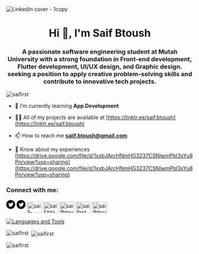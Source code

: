 ![LinkedIn cover - 1copy](https://github.com/saifirst/saifirst/assets/124555800/08b889d4-8b09-4c07-867a-92090c618d5b)
<h1 align="center">Hi 👋, I'm Saif Btoush</h1>
<h3 align="center">A passionate software engineering student at Mutah University with a strong foundation in Front-end development, Flutter development, UI/UX design, and Graphic design. seeking a position to apply creative problem-solving skills and contribute to innovative tech projects.</h3>

<p align="left"> <img src="https://komarev.com/ghpvc/?username=saifirst&label=Profile%20views&color=0e75b6&style=flat" alt="saifirst" /> </p>

- 🌱 I’m currently learning **App Development**

- 👨‍💻 All of my projects are available at [https://linktr.ee/saif.btoush](https://linktr.ee/saif.btoush)

- 📫 How to reach me **saiif.btoush@gmail.com**

- 📄 Know about my experiences [https://drive.google.com/file/d/1xxbJArcHNmHG3237CSNlwmPbl3sYu8Pn/view?usp=sharing](https://drive.google.com/file/d/1xxbJArcHNmHG3237CSNlwmPbl3sYu8Pn/view?usp=sharing)

<h3 align="left">Connect with me:</h3>
<p align="left">
  <svg xmlns="http://www.w3.org/2000/svg" width="24" height="24" viewBox="0 0 24 24"><path d="M12 0c-6.627 0-12 5.373-12 12s5.373 12 12 12 12-5.373 12-12-5.373-12-12-12zm6.066 9.645c.183 4.04-2.83 8.544-8.164 8.544-1.622 0-3.131-.476-4.402-1.291 1.524.18 3.045-.244 4.252-1.189-1.256-.023-2.317-.854-2.684-1.995.451.086.895.061 1.298-.049-1.381-.278-2.335-1.522-2.304-2.853.388.215.83.344 1.301.359-1.279-.855-1.641-2.544-.889-3.835 1.416 1.738 3.533 2.881 5.92 3.001-.419-1.796.944-3.527 2.799-3.527.825 0 1.572.349 2.096.907.654-.128 1.27-.368 1.824-.697-.215.671-.67 1.233-1.263 1.589.581-.07 1.135-.224 1.649-.453-.384.578-.87 1.084-1.433 1.489z"/></svg>
<a href="https://twitter.com/saifbtoush03" target="blank"><svg xmlns="http://www.w3.org/2000/svg" width="24" height="24" viewBox="0 0 24 24"><path d="M12 0c-6.627 0-12 5.373-12 12s5.373 12 12 12 12-5.373 12-12-5.373-12-12-12zm6.066 9.645c.183 4.04-2.83 8.544-8.164 8.544-1.622 0-3.131-.476-4.402-1.291 1.524.18 3.045-.244 4.252-1.189-1.256-.023-2.317-.854-2.684-1.995.451.086.895.061 1.298-.049-1.381-.278-2.335-1.522-2.304-2.853.388.215.83.344 1.301.359-1.279-.855-1.641-2.544-.889-3.835 1.416 1.738 3.533 2.881 5.92 3.001-.419-1.796.944-3.527 2.799-3.527.825 0 1.572.349 2.096.907.654-.128 1.27-.368 1.824-.697-.215.671-.67 1.233-1.263 1.589.581-.07 1.135-.224 1.649-.453-.384.578-.87 1.084-1.433 1.489z"/></svg></a>
<a href="https://linkedin.com/in/saif-btoush" target="blank"><img align="center" src="https://raw.githubusercontent.com/rahuldkjain/github-profile-readme-generator/master/src/images/icons/Social/linked-in-alt.svg" alt="saif-btoush" height="30" width="40" /></a>
<a href="https://instagram.com/saif.btoush" target="blank"><img align="center" src="https://raw.githubusercontent.com/rahuldkjain/github-profile-readme-generator/master/src/images/icons/Social/instagram.svg" alt="saif.btoush" height="30" width="40" /></a>
<a href="https://www.behance.net/saifbtoush" target="blank"><img align="center" src="https://raw.githubusercontent.com/rahuldkjain/github-profile-readme-generator/master/src/images/icons/Social/behance.svg" alt="saifbtoush" height="30" width="40" /></a>
<a href="https://codeforces.com/profile/saifirst" target="blank"><img align="center" src="https://raw.githubusercontent.com/rahuldkjain/github-profile-readme-generator/master/src/images/icons/Social/codeforces.svg" alt="saifirst" height="30" width="40" /></a>
<a href="https://www.leetcode.com/saifbtoush" target="blank"><img align="center" src="https://raw.githubusercontent.com/rahuldkjain/github-profile-readme-generator/master/src/images/icons/Social/leet-code.svg" alt="saifbtoush" height="30" width="40" /></a>
</p>

[![Languages and Tools](https://skillicons.dev/icons?i=java,kotlin,nodejs,figma&theme=light)](https://skillicons.dev)

<p><img align="left" src="https://github-readme-stats.vercel.app/api/top-langs?username=saifirst&show_icons=true&locale=en&layout=compact" alt="saifirst" /></p>

<p>&nbsp;<img align="center" src="https://github-readme-stats.vercel.app/api?username=saifirst&show_icons=true&locale=en" alt="saifirst" /></p>

<p><img align="center" src="https://github-readme-streak-stats.herokuapp.com/?user=saifirst&" alt="saifirst" /></p>
